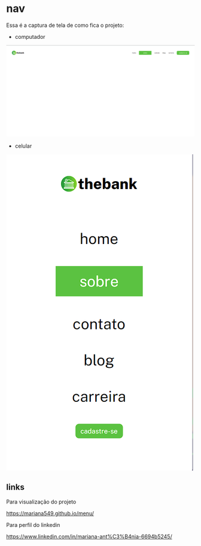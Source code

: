 # nav
<p>Essa é a captura de tela de como fica o projeto:</p>

- computador <br>

![computador](imagens/desktop.png)

- celular <br>

![mobile](imagens/mobile.png)

## links

<p>Para visualização do projeto</p>

<https://mariana549.github.io/menu/>

<p>Para perfil do linkedin </p>

<https://www.linkedin.com/in/mariana-ant%C3%B4nia-6694b5245/>
